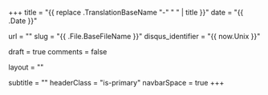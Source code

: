 +++
title 				= "{{ replace .TranslationBaseName "-" " " | title }}"
date 				= "{{ .Date }}"

url					= ""
slug                = "{{ .File.BaseFileName }}"
disqus_identifier   = "{{ now.Unix }}"

draft				= true
comments 			= false

layout				= ""

subtitle			= ""
headerClass			= "is-primary"
navbarSpace			= true
+++